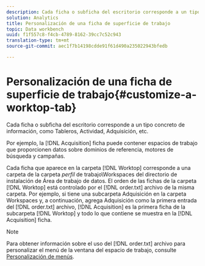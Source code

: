 ```yaml
---
description: Cada ficha o subficha del escritorio corresponde a un tipo concreto de información, como Tableros, Actividad, Adquisición, etc.
solution: Analytics
title: Personalización de una ficha de superficie de trabajo
topic: Data workbench
uuid: f1f557c8-f4cb-4789-8162-39cc7c52c943
translation-type: tm+mt
source-git-commit: aec1f7b14198cdde91f61d490a235022943bfedb

---
```



# Personalización de una ficha de superficie de trabajo{#customize-a-worktop-tab}

Cada ficha o subficha del escritorio corresponde a un tipo concreto de información, como Tableros, Actividad, Adquisición, etc.

Por ejemplo, la [!DNL Acquisition] ficha puede contener espacios de trabajo que proporcionen datos sobre dominios de referencia, motores de búsqueda y campañas.

Cada ficha que aparece en la carpeta [!DNL Worktop] corresponde a una carpeta de la carpeta *perfil* de trabajo\Workspaces del directorio de instalación de Área de trabajo de datos. El orden de las fichas de la carpeta [!DNL Worktop] está controlado por el [!DNL order.txt] archivo de la misma carpeta. Por ejemplo, si tiene una subcarpeta Adquisición en la carpeta Workspaces y, a continuación, agrega Adquisición como la primera entrada del [!DNL order.txt] archivo, [!DNL Acquisition] es la primera ficha de la subcarpeta [!DNL Worktop] y todo lo que contiene se muestra en la [!DNL Acquisition] ficha.

>[!NOTE]
>
>Para obtener información sobre el uso del [!DNL order.txt] archivo para personalizar el menú de la ventana del espacio de trabajo, consulte [Personalización de menús](../../../../home/c-get-started/c-intf-anlys-ftrs/c-ctm-menus/c-ctm-menus.md#concept-93d4c09cb7f34cd293b7b64fba1cf894).

